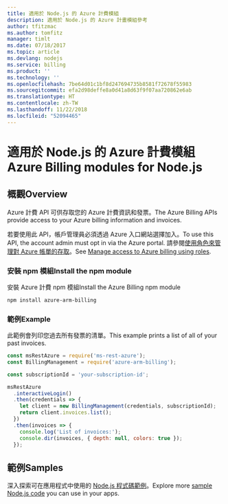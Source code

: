 ```yaml
---
title: 適用於 Node.js 的 Azure 計費模組
description: 適用於 Node.js 的 Azure 計畫模組參考
author: tfitzmac
ms.author: tomfitz
manager: timlt
ms.date: 07/18/2017
ms.topic: article
ms.devlang: nodejs
ms.service: billing
ms.product: ''
ms.technology: ''
ms.openlocfilehash: 7be64d01c1bf8d247694735b8581f72678f55983
ms.sourcegitcommit: efa2d98deffe8a0d41a8d63f9f07aa720862e6ab
ms.translationtype: HT
ms.contentlocale: zh-TW
ms.lasthandoff: 11/22/2018
ms.locfileid: "52094465"
---
```

# <a name="azure-billing-modules-for-nodejs"></a><span data-ttu-id="1a1a2-103">適用於 Node.js 的 Azure 計費模組</span><span class="sxs-lookup"><span data-stu-id="1a1a2-103">Azure Billing modules for Node.js</span></span>

## <a name="overview"></a><span data-ttu-id="1a1a2-104">概觀</span><span class="sxs-lookup"><span data-stu-id="1a1a2-104">Overview</span></span>
<span data-ttu-id="1a1a2-105">Azure 計費 API 可供存取您的 Azure 計費資訊和發票。</span><span class="sxs-lookup"><span data-stu-id="1a1a2-105">The Azure Billing APIs provide access to your Azure billing information and invoices.</span></span>

<span data-ttu-id="1a1a2-106">若要使用此 API，帳戶管理員必須透過 Azure 入口網站選擇加入。</span><span class="sxs-lookup"><span data-stu-id="1a1a2-106">To use this API, the account admin must opt in via the Azure portal.</span></span> <span data-ttu-id="1a1a2-107">請參閱[使用角色來管理對 Azure 帳單的存取](https://docs.microsoft.com/azure/billing/billing-manage-access)。</span><span class="sxs-lookup"><span data-stu-id="1a1a2-107">See [Manage access to Azure billing using roles](https://docs.microsoft.com/azure/billing/billing-manage-access).</span></span>

### <a name="install-the-npm-module"></a><span data-ttu-id="1a1a2-108">安裝 npm 模組</span><span class="sxs-lookup"><span data-stu-id="1a1a2-108">Install the npm module</span></span> 

<span data-ttu-id="1a1a2-109">安裝 Azure 計費 npm 模組</span><span class="sxs-lookup"><span data-stu-id="1a1a2-109">Install the Azure Billing npm module</span></span> 

```bash
npm install azure-arm-billing
```
### <a name="example"></a><span data-ttu-id="1a1a2-110">範例</span><span class="sxs-lookup"><span data-stu-id="1a1a2-110">Example</span></span> 
 
<span data-ttu-id="1a1a2-111">此範例會列印您過去所有發票的清單。</span><span class="sxs-lookup"><span data-stu-id="1a1a2-111">This example prints a list of all of your past invoices.</span></span>
 
```javascript 
const msRestAzure = require('ms-rest-azure');
const BillingManagement = require('azure-arm-billing');

const subscriptionId = 'your-subscription-id';

msRestAzure
  .interactiveLogin()
  .then(credentials => {
    let client = new BillingManagement(credentials, subscriptionId);
    return client.invoices.list();
  })
  .then(invoices => {
    console.log('List of invoices:');
    console.dir(invoices, { depth: null, colors: true });
  });
``` 


## <a name="samples"></a><span data-ttu-id="1a1a2-112">範例</span><span class="sxs-lookup"><span data-stu-id="1a1a2-112">Samples</span></span>

<span data-ttu-id="1a1a2-113">深入探索可在應用程式中使用的 [Node.js 程式碼範例](https://azure.microsoft.com/resources/samples/?platform=nodejs)。</span><span class="sxs-lookup"><span data-stu-id="1a1a2-113">Explore more [sample Node.js code](https://azure.microsoft.com/resources/samples/?platform=nodejs) you can use in your apps.</span></span>
